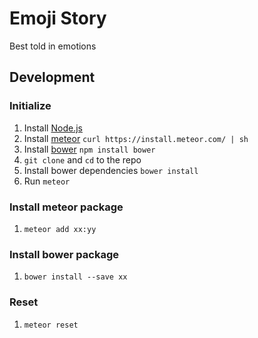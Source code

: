 # Emoji Story
Best told in emotions

## Development
### Initialize
1. Install [Node.js](https://nodejs.org/)
1. Install [meteor](https://www.meteor.com/) `curl https://install.meteor.com/ | sh`
1. Install [bower](http://bower.io/) `npm install bower`
1. `git clone` and `cd` to the repo
1. Install bower dependencies `bower install`
1. Run `meteor`

### Install meteor package
1. `meteor add xx:yy`

### Install bower package
1. `bower install --save xx`

### Reset
1. `meteor reset`
